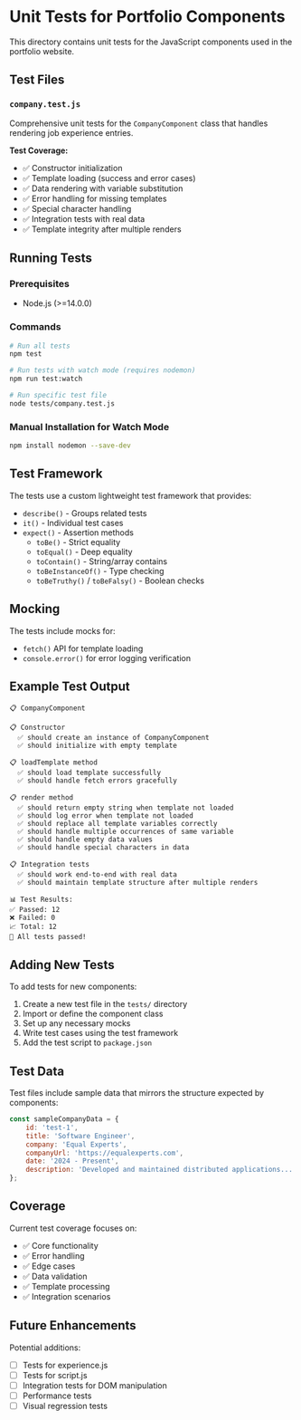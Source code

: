 # Unit Tests for Portfolio Components

This directory contains unit tests for the JavaScript components used in the portfolio website.

## Test Files

### `company.test.js`
Comprehensive unit tests for the `CompanyComponent` class that handles rendering job experience entries.

**Test Coverage:**
- ✅ Constructor initialization
- ✅ Template loading (success and error cases)
- ✅ Data rendering with variable substitution
- ✅ Error handling for missing templates
- ✅ Special character handling
- ✅ Integration tests with real data
- ✅ Template integrity after multiple renders

## Running Tests

### Prerequisites
- Node.js (>=14.0.0)

### Commands

```bash
# Run all tests
npm test

# Run tests with watch mode (requires nodemon)
npm run test:watch

# Run specific test file
node tests/company.test.js
```

### Manual Installation for Watch Mode
```bash
npm install nodemon --save-dev
```

## Test Framework

The tests use a custom lightweight test framework that provides:
- `describe()` - Groups related tests
- `it()` - Individual test cases
- `expect()` - Assertion methods
  - `toBe()` - Strict equality
  - `toEqual()` - Deep equality
  - `toContain()` - String/array contains
  - `toBeInstanceOf()` - Type checking
  - `toBeTruthy()` / `toBeFalsy()` - Boolean checks

## Mocking

The tests include mocks for:
- `fetch()` API for template loading
- `console.error()` for error logging verification

## Example Test Output

```
📋 CompanyComponent

📋 Constructor
  ✅ should create an instance of CompanyComponent
  ✅ should initialize with empty template

📋 loadTemplate method
  ✅ should load template successfully
  ✅ should handle fetch errors gracefully

📋 render method
  ✅ should return empty string when template not loaded
  ✅ should log error when template not loaded
  ✅ should replace all template variables correctly
  ✅ should handle multiple occurrences of same variable
  ✅ should handle empty data values
  ✅ should handle special characters in data

📋 Integration tests
  ✅ should work end-to-end with real data
  ✅ should maintain template structure after multiple renders

📊 Test Results:
✅ Passed: 12
❌ Failed: 0
📈 Total: 12
🎉 All tests passed!
```

## Adding New Tests

To add tests for new components:

1. Create a new test file in the `tests/` directory
2. Import or define the component class
3. Set up any necessary mocks
4. Write test cases using the test framework
5. Add the test script to `package.json`

## Test Data

Test files include sample data that mirrors the structure expected by components:

```javascript
const sampleCompanyData = {
    id: 'test-1',
    title: 'Software Engineer',
    company: 'Equal Experts',
    companyUrl: 'https://equalexperts.com',
    date: '2024 - Present',
    description: 'Developed and maintained distributed applications...'
};
```

## Coverage

Current test coverage focuses on:
- ✅ Core functionality
- ✅ Error handling
- ✅ Edge cases
- ✅ Data validation
- ✅ Template processing
- ✅ Integration scenarios

## Future Enhancements

Potential additions:
- [ ] Tests for experience.js
- [ ] Tests for script.js
- [ ] Integration tests for DOM manipulation
- [ ] Performance tests
- [ ] Visual regression tests
